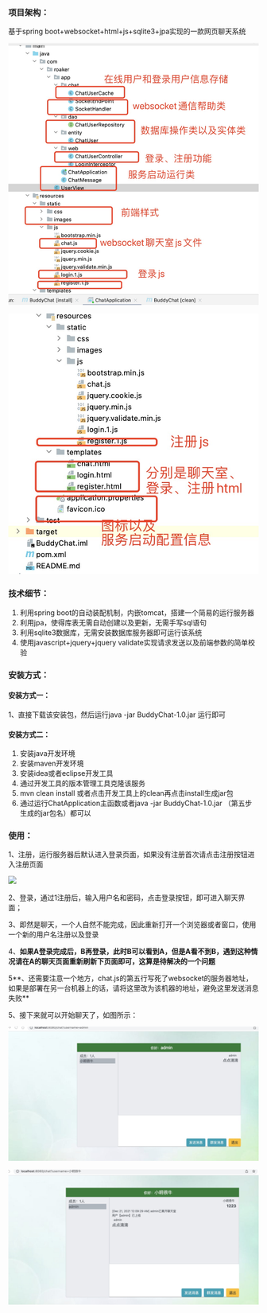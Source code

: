 ### 项目架构：

基于spring boot+websocket+html+js+sqlite3+jpa实现的一款网页聊天系统

![](./imgs/overview1.jpeg)



![](./imgs/overview2.jpg)



### 技术细节：

1. 利用spring boot的自动装配机制，内嵌tomcat，搭建一个简易的运行服务器
2. 利用jpa，使得库表无需自动创建以及更新，无需手写sql语句
3. 利用sqlite3数据库，无需安装数据库服务器即可运行该系统
4. 使用javascript+jquery+jquery validate实现请求发送以及前端参数的简单校验

### 安装方式：

#### 安装方式一：

1、直接下载该安装包，然后运行java -jar BuddyChat-1.0.jar 运行即可

#### 安装方式二：

1. 安装java开发环境
2. 安装maven开发环境
3. 安装idea或者eclipse开发工具
4. 通过开发工具的版本管理工具克隆该服务
5. mvn clean install 或者点击开发工具上的clean再点击install生成jar包
6. 通过运行ChatApplication主函数或者java -jar BuddyChat-1.0.jar （第五步生成的jar包名）都可以

### 使用：

1、注册，运行服务器后默认进入登录页面，如果没有注册首次请点击注册按钮进入注册页面

![](/Users/raolei/IdeaProjects/PaperChat/imgs/register.jpg)

2、登录，通过1注册后，输入用户名和密码，点击登录按钮，即可进入聊天界面；

3、即然是聊天，一个人自然不能完成，因此重新打开一个浏览器或者窗口，使用一个新的用户名注册以及登录

4、**如果A登录完成后，B再登录，此时B可以看到A，但是A看不到B，遇到这种情况请在A的聊天页面重新刷新下页面即可，这算是待解决的一个问题**

5**、还需要注意一个地方，chat.js的第五行写死了websocket的服务器地址，如果是部署在另一台机器上的话，请将这里改为该机器的地址，避免这里发送消息失败**

5、接下来就可以开始聊天了，如图所示：

![](./imgs/chat1.jpeg)

![](./imgs/chat2.jpeg)

